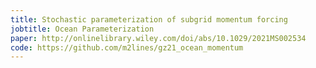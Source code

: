 ```yaml
---
title: Stochastic parameterization of subgrid momentum forcing
jobtitle: Ocean Parameterization
paper: http://onlinelibrary.wiley.com/doi/abs/10.1029/2021MS002534
code: https://github.com/m2lines/gz21_ocean_momentum
---
```


